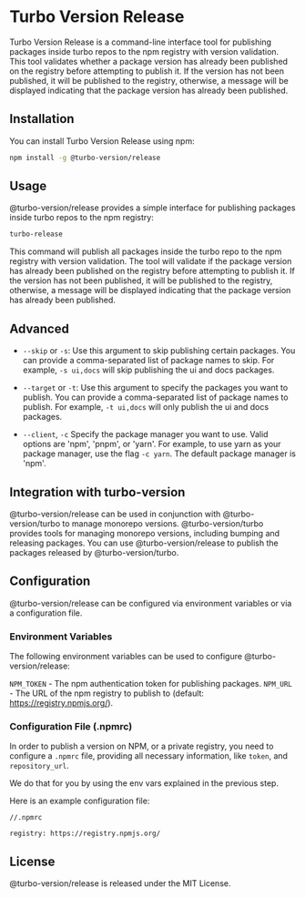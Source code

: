 # Turbo Version Release

Turbo Version Release is a command-line interface tool for publishing packages inside turbo repos to the npm registry with version validation. This tool validates whether a package version has already been published on the registry before attempting to publish it. If the version has not been published, it will be published to the registry, otherwise, a message will be displayed indicating that the package version has already been published.

## Installation

You can install Turbo Version Release using npm:

```bash
npm install -g @turbo-version/release
```

## Usage

@turbo-version/release provides a simple interface for publishing packages inside turbo repos to the npm registry:

```bash
turbo-release
```

This command will publish all packages inside the turbo repo to the npm registry with version validation. The tool will validate if the package version has already been published on the registry before attempting to publish it. If the version has not been published, it will be published to the registry, otherwise, a message will be displayed indicating that the package version has already been published.

## Advanced

- `--skip` or `-s`: Use this argument to skip publishing certain packages. You can provide a comma-separated list of package names to skip. For example, `-s ui,docs` will skip publishing the ui and docs packages.

- `--target` or `-t`: Use this argument to specify the packages you want to publish. You can provide a comma-separated list of package names to publish. For example, `-t ui,docs` will only publish the ui and docs packages.

- `--client`, `-c` Specify the package manager you want to use. Valid options are 'npm', 'pnpm', or 'yarn'. For example, to use yarn as your package manager, use the flag `-c yarn`. The default package manager is 'npm'.

## Integration with turbo-version

@turbo-version/release can be used in conjunction with @turbo-version/turbo to manage monorepo versions. @turbo-version/turbo provides tools for managing monorepo versions, including bumping and releasing packages. You can use @turbo-version/release to publish the packages released by @turbo-version/turbo.

## Configuration

@turbo-version/release can be configured via environment variables or via a configuration file.

### Environment Variables

The following environment variables can be used to configure @turbo-version/release:

`NPM_TOKEN` - The npm authentication token for publishing packages.
`NPM_URL` - The URL of the npm registry to publish to (default: https://registry.npmjs.org/).

### Configuration File (.npmrc)

In order to publish a version on NPM, or a private registry, you need to configure a `.npmrc` file, providing all necessary information, like `token`, and `repository_url`.

We do that for you by using the env vars explained in the previous step.

Here is an example configuration file:

```raw
//.npmrc

registry: https://registry.npmjs.org/
```

## License

@turbo-version/release is released under the MIT License.
